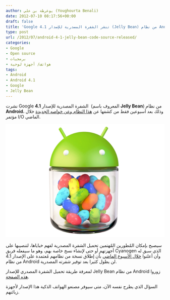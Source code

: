 ```yaml
---
author: يوغرطة بن علي (Youghourta Benali)
date: 2012-07-10 08:17:56+00:00
draft: false
title: 'Google تنشر الشفرة المصدرية للإصدار 4.1 (Jelly Bean) من نظام Android  '
type: post
url: /2012/07/android-4-1-jelly-bean-code-source-released/
categories:
- Google
- Open source
- برمجيات
- هواتف/ أجهزة لوحية
tags:
- Android
- Android 4.1
- Google
- Jelly Bean
---
```


نشرت Google الشفرة المصدرية للإصدار **4.1**  (المعروف باسم **Jelly Bean**) من نظام **Android**، وذلك بعد أسبوعين فقط من كشفها عن [هذا النظام وعن خواصه الجديدة](https://www.it-scoop.com/2012/06/android-jelly-bean/) خلال مؤتمر I/O الماضي.




[![](jelly-bean_android_4_1.jpg)
](jelly-bean_android_4_1.jpg)




سيصبح بإمكان المُطورين المُهتمين تحميل الشفرة المصدرية لفهم خباياها، لتنصيبها على أجهزتهم أو حتى لإنشاء نسخ خاصة بهم، وهو ما سيفعله فريق Cyanogen الذي سبق له وأن أعلنوا [خلال الأسبوع الماضي](https://plus.google.com/117962666888533781522/posts/PNJutPNhixo) بأن إطلاق نسخة من نظامهم مُعتمدة على الإصدار 4.1 من نظام Android لن يطول كثيرا بعد توفير شفرته المصدرية.




لمعرفة طريقة تحميل الشفرة المصدري للإصدار Jelly Bean من نظام Android زوروا [هذه الصفحة](http://source.android.com/source/downloading.html).




السؤال الذي يطرح نفسه الآن، متى سيوفر مصنعو الهواتف الذكية هذا الإصدار لأجهزة زبائنهم.
